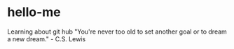# hello-me
Learning about git hub
"You're never too old to set another goal or to dream a new dream." - C.S. Lewis
